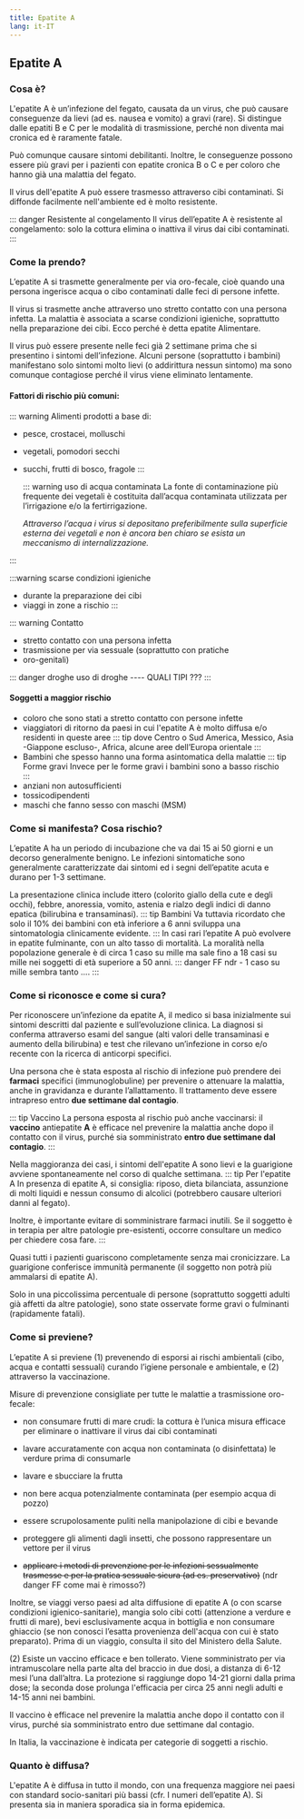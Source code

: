 ```yaml
---
title: Epatite A
lang: it-IT
---
```


## Epatite A 

### Cosa è? <Badge text="Risposta in 100 parole" type="tip"/>

L'epatite A è un’infezione del fegato, causata da un virus, che può causare conseguenze da lievi (ad es. nausea e vomito) a gravi (rare). Si distingue dalle epatiti B e C per le modalità di trasmissione, perché non diventa mai cronica ed è raramente fatale.

Può comunque causare sintomi debilitanti. Inoltre, le conseguenze possono essere più gravi per i pazienti con epatite cronica B o C e per coloro che hanno già una malattia del fegato.

Il virus dell'epatite A può essere trasmesso attraverso cibi contaminati. Si diffonde facilmente nell'ambiente ed è molto resistente.

::: danger Resistente al congelamento <Badge text=" Cuocere il cibo" type="tip"/>
Il virus dell’epatite A è resistente al congelamento: solo la cottura elimina o inattiva il virus dai cibi contaminati.
:::

### Come la prendo?

L’epatite A si trasmette generalmente per via oro-fecale, cioè quando una persona ingerisce acqua o cibo contaminati dalle feci di persone infette.

Il virus si trasmette anche attraverso uno stretto contatto con una persona infetta. La malattia è associata a scarse condizioni igieniche, soprattutto nella preparazione dei cibi. Ecco perché è detta epatite Alimentare.

Il virus può essere presente nelle feci già 2 settimane prima che si presentino i sintomi dell’infezione. Alcuni persone (soprattutto i bambini) manifestano solo sintomi molto lievi (o addirittura nessun sintomo) ma sono comunque contagiose perché il virus viene eliminato lentamente.

#### Fattori di rischio più comuni:

::: warning Alimenti <Badge text=" più a rischio" type="error" />
prodotti a base di:

- pesce, crostacei, molluschi
- vegetali, pomodori secchi
- succhi, frutti di bosco, fragole
  :::

  ::: warning uso di acqua contaminata
  La fonte di contaminazione più frequente dei vegetali è costituita dall’acqua contaminata utilizzata per l’irrigazione e/o la fertirrigazione.

  _Attraverso l’acqua i virus si depositano preferibilmente sulla superficie esterna dei vegetali e non è ancora ben chiaro se esista un meccanismo di internalizzazione._

:::

:::warning scarse condizioni igieniche

- durante la preparazione dei cibi
- viaggi in zone a rischio
  :::

::: warning Contatto

- stretto contatto con una persona infetta
- trasmissione per via sessuale (soprattutto con pratiche
- oro-genitali)

::: danger droghe <Badge text=" QUALI TIPI ???" type="warn" />
uso di droghe ---- QUALI TIPI ???
:::

#### Soggetti a maggior rischio

- coloro che sono stati a stretto contatto con persone infette
- viaggiatori di ritorno da paesi in cui
  l'epatite A è molto diffusa e/o residenti in queste aree
  ::: tip dove
  Centro o Sud America, Messico, Asia -Giappone escluso-, Africa, alcune aree dell’Europa orientale
  :::
- Bambini che spesso hanno una forma asintomatica della malattie
  ::: tip Forme gravi <Badge text=" basso rischio" type="warn" />
  Invece per le forme gravi i bambini sono a basso rischio  
   :::
- anziani non autosufficienti
- tossicodipendenti
- maschi che fanno sesso con maschi (MSM)

### Come si manifesta? Cosa rischio?

L’epatite A ha un periodo di incubazione che va dai 15 ai 50 giorni e un decorso generalmente benigno. Le infezioni sintomatiche sono generalmente caratterizzate dai sintomi ed i segni dell’epatite acuta e durano per 1-3 settimane.

La presentazione clinica include ittero (colorito giallo della cute e degli occhi), febbre, anoressia, vomito, astenia e rialzo degli indici di danno epatica (bilirubina e transaminasi).
::: tip Bambini <Badge text="Nessun sintomo" type="warn" />
Va tuttavia ricordato che solo il 10% dei bambini con età inferiore a 6 anni sviluppa una sintomatologia clinicamente evidente.
:::
In casi rari l’epatite A può evolvere in epatite fulminante, con un alto tasso di mortalità. La moralità nella popolazione generale è di circa 1 caso su mille ma sale fino a 18 casi su mille nei soggetti di età superiore a 50 anni.
::: danger FF
ndr - 1 caso su mille sembra tanto ....
:::

### Come si riconosce e come si cura?

Per riconoscere un’infezione da epatite A, il medico si basa inizialmente sui sintomi descritti dal paziente e sull’evoluzione clinica. La diagnosi si conferma attraverso esami del sangue (alti valori delle transaminasi e aumento della bilirubina) e test che rilevano un’infezione in corso e/o recente con la ricerca di anticorpi specifici.

Una persona che è stata esposta al rischio di infezione può prendere dei **farmaci** specifici (immunoglobuline) per prevenire o attenuare la malattia, anche in gravidanza e durante l’allattamento. Il trattamento deve essere intrapreso entro **due settimane dal contagio**.

::: tip Vaccino <Badge text="entro 2 settimane" type="warn" />
La persona esposta al rischio può anche vaccinarsi: il **vaccino** antiepatite **A** è efficace nel prevenire la malattia anche dopo il contatto con il virus, purché sia somministrato **entro due settimane dal contagio**.
:::

Nella maggioranza dei casi, i sintomi dell'epatite A sono lievi e la guarigione avviene spontaneamente nel corso di qualche settimana.
::: tip Per l'epatite A <Badge text="evitare farmaci inutili" type="warn" />
In presenza di epatite A, si consiglia: riposo, dieta bilanciata, assunzione di molti liquidi e nessun consumo di alcolici (potrebbero causare ulteriori danni al fegato).

Inoltre, è importante evitare di somministrare farmaci inutili. Se il soggetto è in terapia per altre patologie pre-esistenti, occorre consultare un medico per chiedere cosa fare.
:::

Quasi tutti i pazienti guariscono completamente senza mai cronicizzare. La guarigione conferisce immunità permanente (il soggetto non potrà più ammalarsi di epatite A).

Solo in una piccolissima percentuale di persone (soprattutto soggetti adulti già affetti da altre patologie), sono state osservate forme gravi o fulminanti (rapidamente fatali).

### Come si previene?

L’epatite A si previene (1) prevenendo di esporsi ai rischi ambientali (cibo, acqua e contatti sessuali) curando l’igiene personale e ambientale, e (2) attraverso la vaccinazione.

Misure di prevenzione consigliate per tutte le malattie a trasmissione oro-fecale:

- non consumare frutti di mare crudi: la cottura è l’unica misura efficace per eliminare o inattivare il virus dai cibi contaminati
- lavare accuratamente con acqua non contaminata (o disinfettata) le verdure prima di consumarle
- lavare e sbucciare la frutta
- non bere acqua potenzialmente contaminata (per esempio acqua di pozzo)
- essere scrupolosamente puliti nella manipolazione di cibi e bevande
- proteggere gli alimenti dagli insetti, che possono rappresentare un vettore per il virus

- ~~applicare i metodi di prevenzione per le infezioni sessualmente trasmesse e per la pratica sessuale sicura (ad es. preservativo)~~ (ndr danger FF come mai è rimosso?)

Inoltre, se viaggi verso paesi ad alta diffusione di epatite A (o con scarse condizioni igienico-sanitarie), mangia solo cibi cotti (attenzione a verdure e frutti di mare), bevi esclusivamente acqua in bottiglia e non consumare ghiaccio (se non conosci l’esatta provenienza dell'acqua con cui è stato preparato). Prima di un viaggio, consulta il sito del Ministero della Salute.

(2) Esiste un vaccino efficace e ben tollerato. Viene somministrato per via intramuscolare nella parte alta del braccio in due dosi, a distanza di 6-12 mesi l’una dall’altra. La protezione si raggiunge dopo 14-21 giorni dalla prima dose; la seconda dose prolunga l'efficacia per circa 25 anni negli adulti e 14-15 anni nei bambini.

Il vaccino è efficace nel prevenire la malattia anche dopo il contatto con il virus, purché sia somministrato entro due settimane dal contagio.

In Italia, la vaccinazione è indicata per categorie di soggetti a rischio.

### Quanto è diffusa?

L'epatite A è diffusa in tutto il mondo, con una frequenza maggiore nei paesi con standard socio-sanitari più bassi (cfr. I numeri dell’epatite A). Si presenta sia in maniera sporadica sia in forma epidemica.
